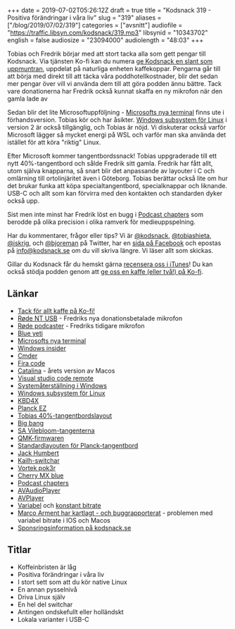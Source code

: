 +++
date = 2019-07-02T05:26:12Z
draft = true
title = "Kodsnack 319 - Positiva förändringar i våra liv"
slug = "319"
aliases = ["/blog/2019/07/02/319"]
categories = ["avsnitt"]
audiofile = "https://traffic.libsyn.com/kodsnack/319.mp3"
libsynid = "10343702"
english = false
audiosize = "23094000"
audiolength = "48:03"
+++

Tobias och Fredrik börjar med att stort tacka alla som gett pengar till Kodsnack. Via tjänsten Ko-fi kan du numera [ge Kodsnack en slant som uppmuntran](https://ko-fi.com/kodsnack), uppdelat på 
 naturliga enheten kaffekoppar. Pengarna går till att börja med direkt till att täcka våra poddhotellkostnader, blir det sedan mer pengar över vill vi använda dem till att göra podden ännu bättre. Tack vare donationerna har Fredrik också kunnat skaffa en ny mikrofon när den gamla lade av

Sedan blir det lite Microsoftuppföljning -  [Microsofts nya terminal](https://github.com/microsoft/terminal) finns ute i förhandsversion. Tobias kör och har åsikter. [Windows subsystem för Linux](https://devblogs.microsoft.com/commandline/announcing-wsl-2/) i version 2 är också tillgänglig, och Tobias är nöjd. Vi diskuterar också varför Microsoft lägger så mycket energi på WSL och varför man ska använda det istället för att köra "riktig" Linux.

Efter Microsoft kommer tangentbordssnack! Tobias uppgraderade till ett nytt 40%-tangentbord och sålde Fredrik sitt gamla. Fredrik har fått allt, utom själva knapparna, så snart blir det anpassande av layouter i C och omlärning till ortolinjäritet även i Göteborg. Tobias berättar också lite om hur det brukar funka att köpa specialtangentbord, specialknappar och liknande. USB-C och allt som kan förvirra med den kontakten och standarden dyker också upp.

Sist men inte minst har Fredrik löst en bugg i [Podcast chapters](https://chaptersapp.com/) som berodde på olika precision i olika ramverk för medieuppspelning.

Har du kommentarer, frågor eller tips? Vi är [@kodsnack](https://www.twitter.com/kodsnack), [@tobiashieta](https://www.twitter.com/tobiashieta), [@iskrig](https://www.twitter.com/iskrig), och [@bjoreman](https://www.twitter.com/bjoreman) på Twitter, har en [sida på Facebook](https://www.facebook.com/kodsnack) och epostas på [info@kodsnack.se](mailto:info@kodsnack.se) om du vill skriva längre. Vi läser allt som skickas.

Gillar du Kodsnack får du hemskt gärna [recensera oss i iTunes](http://itunes.apple.com/se/podcast/kodsnack/id561631498?l=en)! Du kan också stödja podden genom att <a href="https://ko-fi.com/kodsnack" rel="payment">ge oss en kaffe (eller två!) på Ko-fi</a>.

## Länkar ##
* <a href="https://ko-fi.com/kodsnack" rel="payment">Tack för allt kaffe på Ko-fi!</a>
* [Røde NT USB](https://rode.com/microphones/nt-usb) - Fredriks nya donationsbetalade mikrofon
* [Røde podcaster](https://rode.com/microphones/podcaster) - Fredriks tidigare mikrofon
* [Blue yeti](https://www.bluedesigns.com/products/yeti/)
* [Microsofts nya terminal](https://github.com/microsoft/terminal)
* [Windows insider](https://insider.windows.com/en-us/)
* [Cmder](https://cmder.net/)
* [Fira code](https://github.com/tonsky/FiraCode)
* [Catalina](https://en.wikipedia.org/wiki/MacOS_Catalina) - årets version av Macos
* [Visual studio code remote](https://code.visualstudio.com/docs/remote/remote-overview)
* [Systemåterställning i Windows](https://en.wikipedia.org/wiki/System_Restore)
* [Windows subsystem för Linux](https://devblogs.microsoft.com/commandline/announcing-wsl-2/)
* [KBD4X](https://candykeys.com/product/kbd4x-custom)
* [Planck EZ](https://configure.ergodox-ez.com/planck-ez/layouts/MaDxN/latest/0)
* [Tobias 40%-tangentbordslayout](https://configure.ergodox-ez.com/planck-ez/layouts/MaDxN/latest/0)
* [Big bang](https://kbdfans.cn/products/big-bang-mda-profile-ortholinear-keycaps)
* [SA Vilebloom-tangenterna](http://www.mechsupply.co.uk/product/sa-vilebloom)
* [QMK-firmwaren](https://docs.qmk.fm/#/)
* [Standardlayouten för Planck-tangentbord](https://github.com/qmk/qmk_firmware/tree/master/keyboards/planck/keymaps/default)
* [Jack Humbert](https://jackhumbert.com/)
* [Kailh-switchar](https://www.keyboardco.com/blog/index.php/2017/11/an-introduction-to-kailh-switches-including-speed-box/)
* [Vortek pok3r](http://www.vortexgear.tw/vortex2_3.asp?kind=47&kind2=220)
* [Cherry MX blue](https://www.cherrymx.de/en/mx-original/mx-blue.html)
* [Podcast chapters](https://chaptersapp.com/)
* [AVAudioPlayer](https://developer.apple.com/documentation/avfoundation/avaudioplayer)
* [AVPlayer](https://developer.apple.com/documentation/avfoundation/avplayer)
* [Variabel](https://en.wikipedia.org/wiki/Variable_bitrate) och [konstant bitrate](https://en.wikipedia.org/wiki/Constant_bitrate)
* [Marco Arment har kartlagt - och buggrapporterat](https://marco.org/2016/08/15/vbr-mp3-plea) - problemen med variabel bitrate i IOS och Macos
* [Sponsringsinformation på kodsnack.se](https://kodsnack.se/sponsor/)

## Titlar ##
* Koffeinbristen är låg
* Positiva förändringar i våra liv
* I stort sett som att du kör native Linux
* En annan pysselnivå
* Driva Linux själv
* En hel del switchar
* Antingen ondskefullt eller holländskt
* Lokala varianter i USB-C